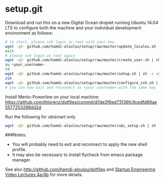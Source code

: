 setup.git
=========
Download and run this on a new Digital Ocean droplet running Ubuntu 14.04 LTS to
configure both the machine and your individual development environment as
follows:

```sh
# to start, please ssh login as root with your key
wget -qO- github.com/hamdi-aloulou/setup/raw/master/update_locales.sh | sh
exit
# please ssh login as root again
wget -qO- github.com/hamdi-aloulou/setup/raw/master/create_user.sh | sh -s <your_username>
su <your_username>
cd
wget -qO- github.com/hamdi-aloulou/setup/raw/master/setup.sh | sh -s <your_username>
zsh
wget -qO- github.com/hamdi-aloulou/setup/raw/master/configure_zsh.sh | zsh
# you can now exit and reconnect as <your_username> with the same key

```
Install Menlo-Powerline on your local machine: https://github.com/thlorenz/dotfiles/commit/d7de2f6ed73136fc9cedfd89ae5577253286dd2d

Run the following for ubismart only
```sh
wget -qO- github.com/hamdi-aloulou/setup/raw/master/ubi_setup.sh | sh
```

###Notes: 
* You will probably need to exit and reconnect to apply the new shell profile.
* It may also be necessary to install flycheck from emacs package manager.

See also http://github.com/hamdi-aloulou/dotfiles and
[Startup Engineering Video Lectures 4a/4b](https://class.coursera.org/startup-001/lecture/index)
for more details.





